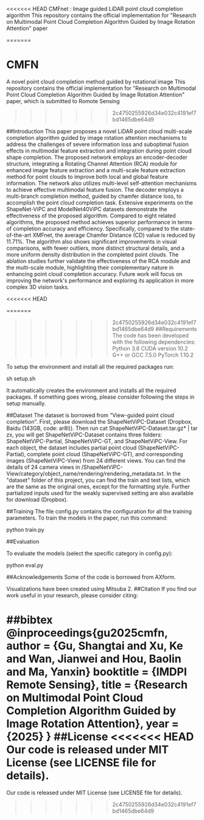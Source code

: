 <<<<<<< HEAD
CMFnet : Image guided LiDAR point cloud completion algorithm
This repository contains the official implementation for "Research on Multimodal Point Cloud Completion Algorithm Guided by Image Rotation Attention" paper


=======
# CMFN
A novel point cloud completion method guided by rotational image
This repository contains the official implementation for "Research on Multimodal Point Cloud Completion Algorithm Guided by Image Rotation Attention" paper, which is submitted to Romote Sensing
>>>>>>> 2c4750255926d34e032c4191ef7bd1465dbe64d9

##Introduction
This paper proposes a novel LiDAR point cloud multi-scale completion algorithm guided by image rotation attention mechanisms to address the challenges of severe information loss and suboptimal fusion effects in multimodal feature extraction and integration during point cloud shape completion. The proposed network employs an encoder-decoder structure, integrating a Rotating Channel Attention (RCA) module for enhanced image feature extraction and a multi-scale feature extraction method for point clouds to improve both local and global feature information. The network also utilizes multi-level self-attention mechanisms to achieve effective multimodal feature fusion. The decoder employs a multi-branch completion method, guided by chamfer distance loss, to accomplish the point cloud completion task. Extensive experiments on the ShapeNet-ViPC and ModelNet40ViPC datasets demonstrate the effectiveness of the proposed algorithm. Compared to eight related algorithms, the proposed method achieves superior performance in terms of completion accuracy and efficiency. Specifically, compared to the state-of-the-art XMFnet, the average Chamfer Distance (CD) value is reduced by 11.71%. The algorithm also shows significant improvements in visual comparisons, with fewer outliers, more distinct structural details, and a more uniform density distribution in the completed point clouds. The ablation studies further validate the effectiveness of the RCA module and the multi-scale module, highlighting their complementary nature in enhancing point cloud completion accuracy. Future work will focus on improving the network's performance and exploring its application in more complex 3D vision tasks.

<<<<<<< HEAD

=======
>>>>>>> 2c4750255926d34e032c4191ef7bd1465dbe64d9
##Requirements
The code has been developed with the following dependencies:
Python 3.8
CUDA version 10.2
G++ or GCC 7.5.0
PyTorch 1.10.2


To setup the environment and install all the required packages run:

sh setup.sh


It automatically creates the environment and installs all the required packages.
If something goes wrong, please consider following the steps in setup manually.


##Dataset
The dataset is borrowed from "View-guided point cloud completion".
First, please download the ShapeNetViPC-Dataset (Dropbox, Baidu (143GB, code: ar8l)). Then run cat ShapeNetViPC-Dataset.tar.gz* | tar zx, you will get ShapeNetViPC-Dataset contains three folders: ShapeNetViPC-Partial, ShapeNetViPC-GT, and ShapeNetViPC-View.
For each object, the dataset includes partial point cloud (ShapeNetViPC-Partial), complete point cloud (ShapeNetViPC-GT), and corresponding images (ShapeNetViPC-View) from 24 different views. You can find the details of 24 camera views in /ShapeNetViPC-View/category/object_name/rendering/rendering_metadata.txt.
In the "dataset" folder of this project, you can find the train and test lists, which are the same as the original ones, except for the formatting style.
Further partialized inputs used for the weakly supervised setting are also available for download (Dropbox).


##Training
The file config.py contains the configuration for all the training parameters.
To train the models in the paper, run this command:


python train.py


##Evaluation

To evaluate the models (select the specific category in config.py):

python eval.py


##Acknowledgements
Some of the code is borrowed from AXform.


Visualizations have been created using Mitsuba 2.
##Citation
If you find our work useful in your research, please consider citing:


##bibtex
@inproceedings{gu2025cmfn,
 author = {Gu, Shangtai and Xu, Ke and Wan, Jianwei and Hou, Baolin and Ma, Yanxin}
 booktitle = {IMDPI Remote Sensing},
 title = {Research on Multimodal Point Cloud Completion Algorithm Guided by Image Rotation Attention},
 year = {2025}
}
##License
<<<<<<< HEAD
Our code is released under MIT License (see LICENSE file for details).
=======
Our code is released under MIT License (see LICENSE file for details).
>>>>>>> 2c4750255926d34e032c4191ef7bd1465dbe64d9
